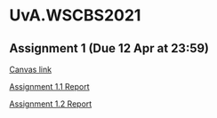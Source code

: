 # UvA.WSCBS2021

## Assignment 1 (Due 12 Apr at 23:59)
[Canvas link](https://canvas.uva.nl/courses/21462/assignments/226648)

[Assignment 1.1 Report](https://www.overleaf.com/9233258981brttjqvcvhnt)

[Assignment 1.2 Report](https://www.overleaf.com/3438269534vkrjhwmwckyw)
